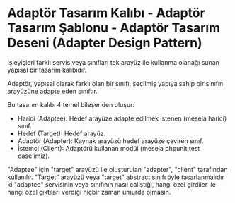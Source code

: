 # Adaptör Tasarım Kalıbı - Adaptör Tasarım Şablonu - Adaptör Tasarım Deseni (Adapter Design Pattern)

İşleyişleri farklı servis veya sınıfları tek arayüz ile kullanma olanağı sunan yapısal bir tasarım kalıbıdır.

Adaptör, yapısal olarak farklı olan bir sınıfı, seçilmiş yapıya sahip bir sınıfın arayüzüne adapte eden sınıftır.

Bu tasarım kalıbı 4 temel bileşenden oluşur:

- Harici (Adaptee): Hedef arayüze adapte edilmek istenen (mesela harici) sınıf.
- Hedef (Target): Hedef arayüz.
- Adaptör (Adapter): Kaynak arayüzü hedef arayüze çeviren sınıf.
- İstemci (Client): Adaptörü kullanan modül (mesela phpunit test case'imiz).

"Adaptee" için "target" arayüzü ile oluşturulan "adapter", "client" tarafından kullanılır. "Target" arayüzü veya "target" abstract sınıfı öyle tasarlanmalıdır ki "adaptee" servisinin veya sınıfının nasıl çalıştığı, hangi özel girdiler ile hangi özel çıktıları verdiği hiçbir zaman umurda olmasın.